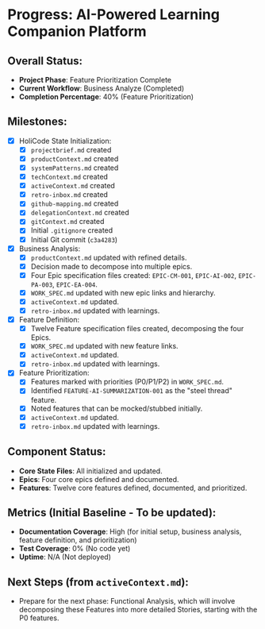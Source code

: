 # Progress: AI-Powered Learning Companion Platform

## Overall Status:
- **Project Phase**: Feature Prioritization Complete
- **Current Workflow**: Business Analyze (Completed)
- **Completion Percentage**: 40% (Feature Prioritization)

## Milestones:
- [x] HoliCode State Initialization:
    - [x] `projectbrief.md` created
    - [x] `productContext.md` created
    - [x] `systemPatterns.md` created
    - [x] `techContext.md` created
    - [x] `activeContext.md` created
    - [x] `retro-inbox.md` created
    - [x] `github-mapping.md` created
    - [x] `delegationContext.md` created
    - [x] `gitContext.md` created
    - [x] Initial `.gitignore` created
    - [x] Initial Git commit (`c3a4283`)
- [x] Business Analysis:
    - [x] `productContext.md` updated with refined details.
    - [x] Decision made to decompose into multiple epics.
    - [x] Four Epic specification files created: `EPIC-CM-001`, `EPIC-AI-002`, `EPIC-PA-003`, `EPIC-EA-004`.
    - [x] `WORK_SPEC.md` updated with new epic links and hierarchy.
    - [x] `activeContext.md` updated.
    - [x] `retro-inbox.md` updated with learnings.
- [x] Feature Definition:
    - [x] Twelve Feature specification files created, decomposing the four Epics.
    - [x] `WORK_SPEC.md` updated with new feature links.
    - [x] `activeContext.md` updated.
    - [x] `retro-inbox.md` updated with learnings.
- [x] Feature Prioritization:
    - [x] Features marked with priorities (P0/P1/P2) in `WORK_SPEC.md`.
    - [x] Identified `FEATURE-AI-SUMMARIZATION-001` as the "steel thread" feature.
    - [x] Noted features that can be mocked/stubbed initially.
    - [x] `activeContext.md` updated.
    - [x] `retro-inbox.md` updated with learnings.

## Component Status:
- **Core State Files**: All initialized and updated.
- **Epics**: Four core epics defined and documented.
- **Features**: Twelve core features defined, documented, and prioritized.

## Metrics (Initial Baseline - To be updated):
- **Documentation Coverage**: High (for initial setup, business analysis, feature definition, and prioritization)
- **Test Coverage**: 0% (No code yet)
- **Uptime**: N/A (Not deployed)

## Next Steps (from `activeContext.md`):
- Prepare for the next phase: Functional Analysis, which will involve decomposing these Features into more detailed Stories, starting with the P0 features.
